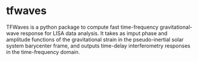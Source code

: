 # tfwaves
TFWaves is a python package to compute fast time-frequency gravitational-wave response for LISA data analysis. It takes as imput phase and amplitude functions of the gravitational strain in the pseudo-inertial solar system barycenter frame, and outputs time-delay interferometry responses in the time-frequency domain.
